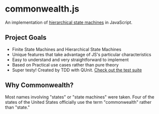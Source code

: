 commonwealth.js
===============

An implementation of [hierarchical state machines](http://bears.ece.ucsb.edu/class/ece253/samek0311.pdf) in JavaScript.

## Project Goals
- Finite State Machines and Hierarchical State Machines
- Unique features that take advantage of JS's particular characteristics
- Easy to understand and very straightforward to implement
- Based on Practical use cases rather than pure theory
- Super testy! Created by TDD with QUnit. [Check out the test suite](http://htmlpreview.github.com/?http://github.com/mimshwright/commonwealth.js/master/test/index.html)

## Why Commonwealth?

Most names involving "states" or "state machines" were taken. Four of the states of the United States officially use the term "commonwealth" rather than "state."
